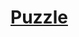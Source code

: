 # [Puzzle](https://sudokumaker.app/?puzzle=N4IgZg9gTgtghgFwGoFMoGcCWEB2IBcIAjAHQDMJADCADQgAOArgF7MA2KBoOcMnhAWTjMUAAghhRAGUwp0tEHEYIAFtAIgAKgHcIAWgAKmPQDkImKAoDGEGHxwINKhAnrp8Aeg8BzTKsYARiQ2MB4CUABKEAEQCEI4YcIoAPJgMnLWKGxs8vgA2sAAvjRFJcWlFeVVZTWVtdV1jQ3N9a1NbS3tXZ09HW0gvgBuKHj4CFCMKHSDcGyTBACsvd19K2vLPQC6dDY46ONwmA65BSAIAJ70-JTlZ5f8RHRQKL64J5Q0Hx%2BPPzQATP9AV9PjRfo8ARCQcCwYDIWQaPD4QAWGgolELGgYjGIhGovHozGEnHI-GErE0ABslOpAHYaHS6QAOGjM5lU9n0zlMlk8jlUhmc1ksza3C5XAh-ShSuhsI4ZfKnAAeBA%2BIHOBBpt2V%2BEeao1WoIuvV%2BEZhW2SpVdGNFINOqtBBtJRA2oBevwjtALvt%2BE1Tq9btN5s9Eu9HudIbdSz9BHhkdtseNSNtKLdSej%2BBTxrItoxbuz6apedthcTtrpqbNNAt%2BFdxt9wfwCf16abJuT3tN6czBAAnJXq636%2BHG6H226w9rc9bi6P0%2BXp3PvUPtSXmw3V22C96%2B0Hh93G-HvfmG62-rbaxLz0fbUaYzfvWmG6rS7uV9fF0WP8az%2BnmW6fw2f5ZraQEEI%2Bw49g%2B-brlB6ZTmBObelGMFxlu47QXuHZjnWGGTrODbwT6uEavhw7zosIFIZR6HppB6Gvg6WFfgQgZVg25E1jO-5ccaRCIW6fFwd6NwMSa3oAcOoE6sRPrCWW3p8aJz4Uemt74EsokXge6ZaUmomnoeAmGcaIlscOynSapClmtsID7OcHBcGcKiYFYADWOByLklAkLqNhsOohAAMQoBSfwUkQYAgMUIAACaYOgcABBwsUEOMkyivcEpSqqsqeSc1Ybp27FYUp1lWUZZWoQ2akaWZ2oWcuhpLveAYyVpTU1qV9VgS1XbddWhETosLWae%2BDa6TJHE3Mx0miVJgmAeJNl0PZjn4KAqiuR5XkqlQ5b%2BYFIBBTlOVgFFhSZeKNZSq69BwFAvAnJtWWEM8VgIHAODeI5dDaJgsWqHtroqCgmDeM4e1kLmX0-dcq3jBAbkoAA6gDQP4D5lCuvsUBI-wx2nVKChgJg2QaEF51UxdTpigTWSym4nBPA1VB-lAJls3QsPraquP42jgMqHt2MI3jyMU0T1B0KT5PBdT53RbTr1nCgiqOHQCBq44hAACJfbIbAKFgIjAzD3282LAvo8LmNUDjiMS-LCsk2TRvBVLSsvddqvqwoWt%2B4QADKWv0CoBvM3ZmCm3bfzm3Dlp2Y7qM2yLDviwTlMuzLbuS0TXt3D7Aca77OsgAYiBQNtxvR9cJBx9zFvw0nGeCxjWPp-jFMK1FOdy4T%2BdXQTxf%2B9rGgAMIPRAeWRybdcN4oTeJ-zyNt7bHdW07x0967-cnYPytF2Pmtj4QABSXmuXANcxz5C8883K8p0Laeb5nO99%2B7A%2BnQXdMaCPJ9A4gCEIwKuVhZ61zNo3BOmM35r1fi3Luztqa7y-vvH%2BQ9-7H1LhoAAgjgHgAQGYQNvvXeOltEGr1TnbUWlD37Z3ALnD2B9vbD2wSPQgAAJLIIwb7z3IY-ZO8CaGdy3lnFBn884YMPmwv2gCy5IDYHAeKMALB8KgYvGBfMhHUI3nQ7uDDZZoM9pgwgACcGEHUbHARy8dEvxEW-AxEjGF7xMTIjQ71PpLz%2Bro8guZQbg0hrHaBFCn7CL0U-KROVUFOKptFWy6BzgwBiDkAgeQ8gokZCQBY5p%2BTZPNMyOkRACk8mKVWDEzIyl5AWNk%2BktS-jmh8hU2pZACm1IpLUpEbSMRNMxOaGpWJ2m5M6bUmk5o-gtNqYycZtTSAYh7OaJE9TZmUFyZiWZVTIIdIxEQKpAIfjmnBKCRZoJjlVhRPs-pgIqkEiqfCCZOTymfHyeclpoIGlVm2dSIgHy8hZIxCiH5hy3lApFO4nUOU6CxRQKTHAfhsCjG4LwAmJgUDaFELsXGhwHAKCOEwHWeRbIBDgO5EYqUNqFwJjYaF1gIA0ssTFEI9BcAjAQCcMFIA8XKC4DFNa-AiimLIJQPycBvDylOOA7IJwFjogxBSeEFIUQUgxDSAENJ4Q0hRDSR5IAZhzGuLcSVqT8gLDpAsZkCwtkfApOyOkFJCn8jGdMWY8xMaGoZtKgEEVKResgjSD4NJHg0kKZBRkqznX6pVO6qVaSG5kERGiR4SIARImROiR4CxWkRtdTNUARqThkEeGQAEZBIJIg%2BEiOkSJmRIkggsD4CwKS2T1Tm6Nxrqm0lKTsqkRA6ThQRDqltBqnT5rSSSH5oJ4REAueCCE9yunZuHXmj1aTviAkgkQb4PxKmQT%2BE63VLql0gFHfkSU-xmR-EgkKhEVIyB0jIDWgFTbF1RoSRcdam1T55unkddB0TGWiv5cen9lhmEYMuiKQoQA)
